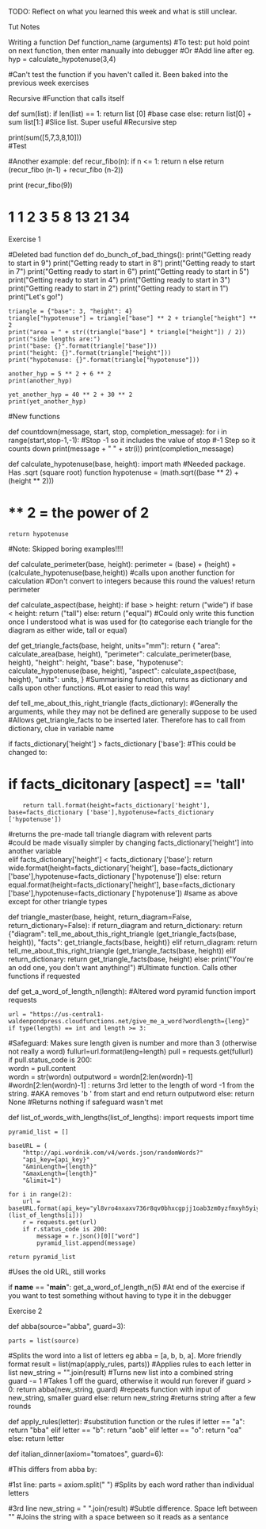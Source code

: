TODO: Reflect on what you learned this week and what is still unclear.

Tut Notes

Writing a function
Def function_name (arguments)
#To test: put hold point on next function, then enter manually into debugger
#Or
#Add line after eg. hyp = calculate_hypotenuse(3,4)

#Can't test the function if you haven't called it. Been baked into the previous week exercises 

Recursive
#Function that calls itself

def sum(list):
    if len(list) == 1: 
    return list [0]
#base case
    else:
    return list[0] + sum list[1:]
#Slice list. Super useful
#Recursive step

print(sum([5,7,3,8,10]))  
#Test

#Another example:
def recur_fibo(n):
    if n <= 1:
        return n
    else
        return (recur_fibo (n-1) + recur_fibo (n-2))

print (recur_fibo(9))
# 1 1 2 3 5 8 13 21 34




Exercise 1

#Deleted bad function
def do_bunch_of_bad_things():
    print("Getting ready to start in 9")
    print("Getting ready to start in 8")
    print("Getting ready to start in 7")
    print("Getting ready to start in 6")
    print("Getting ready to start in 5")
    print("Getting ready to start in 4")
    print("Getting ready to start in 3")
    print("Getting ready to start in 2")
    print("Getting ready to start in 1")
    print("Let's go!")

    triangle = {"base": 3, "height": 4}
    triangle["hypotenuse"] = triangle["base"] ** 2 + triangle["height"] ** 2
    print("area = " + str((triangle["base"] * triangle["height"]) / 2))
    print("side lengths are:")
    print("base: {}".format(triangle["base"]))
    print("height: {}".format(triangle["height"]))
    print("hypotenuse: {}".format(triangle["hypotenuse"]))

    another_hyp = 5 ** 2 + 6 ** 2
    print(another_hyp)

    yet_another_hyp = 40 ** 2 + 30 ** 2
    print(yet_another_hyp)



#New functions


def countdown(message, start, stop, completion_message):
    for i in range(start,stop-1,-1):
#Stop -1 so it includes the value of stop
#-1 Step so it counts down
        print(message + " " + str(i))
    print(completion_message)




def calculate_hypotenuse(base, height):
    import math
#Needed package. Has .sqrt (square root) function
    hypotenuse = (math.sqrt((base ** 2) + (height ** 2)))
# ** 2 = the power of 2
    return hypotenuse



#Note: Skipped boring examples!!!!



def calculate_perimeter(base, height):
    perimeter = (base) + (height) + (calculate_hypotenuse(base,height))
#calls upon another function for calculation
#Don't convert to integers because this round the values!
    return perimeter




def calculate_aspect(base, height):
    if base > height:
        return ("wide")
    if base < height:
        return ("tall")
    else:
        return ("equal")
#Could only write this function once I understood what is was used for (to categorise each triangle for the diagram as either wide, tall or equal)



def get_triangle_facts(base, height, units="mm"):
    return {
        "area": calculate_area(base, height),
        "perimeter": calculate_perimeter(base, height),
        "height": height,
        "base": base,
        "hypotenuse": calculate_hypotenuse(base, height),
        "aspect": calculate_aspect(base, height),
        "units": units,
    }
#Summarising function, returns as dictionary and calls upon other functions. 
#Lot easier to read this way!




def tell_me_about_this_right_triangle (facts_dictionary):
#Generally the arguments, while they may not be defined are generally suppose to be used
#Allows get_triangle_facts to be inserted later. Therefore has to call from dictionary, clue in variable name

if facts_dictionary['height'] > facts_dictionary ['base']:
#This could be changed to:
# if facts_dicitonary [aspect] == 'tall'
        return tall.format(height=facts_dictionary['height'], base=facts_dictionary ['base'],hypotenuse=facts_dictionary ['hypotenuse'])
#returns the pre-made tall triangle diagram with relevent parts  
#could be made visually simpler by changing facts_dictionary['height'] into another variable    
    elif facts_dictionary['height'] < facts_dictionary ['base']:
        return wide.format(height=facts_dictionary['height'], base=facts_dictionary ['base'],hypotenuse=facts_dictionary ['hypotenuse'])
    else:
        return equal.format(height=facts_dictionary['height'], base=facts_dictionary ['base'],hypotenuse=facts_dictionary ['hypotenuse'])
#same as above except for other triangle types




def triangle_master(base, height, return_diagram=False, return_dictionary=False):
    if return_diagram and return_dictionary:
        return {"diagram": tell_me_about_this_right_triangle (get_triangle_facts(base, height)), "facts": get_triangle_facts(base, height)}
    elif return_diagram:
        return tell_me_about_this_right_triangle (get_triangle_facts(base, height))
    elif return_dictionary:
        return get_triangle_facts(base, height)
    else:
        print("You're an odd one, you don't want anything!")
#Ultimate function. Calls other functions if requested



def get_a_word_of_length_n(length):
#Altered word pyramid function
    import requests

    url = "https://us-central1-waldenpondpress.cloudfunctions.net/give_me_a_word?wordlength={leng}"
    if type(length) == int and length >= 3:
#Safeguard: Makes sure length given is number and more than 3 (otherwise not really a word)
        fullurl=url.format(leng=length)
        pull = requests.get(fullurl)   
        if pull.status_code is 200:         
            wordn = pull.content  
            wordn = str(wordn)
            outputword = wordn[2:len(wordn)-1]
#wordn[2:len(wordn)-1] : returns 3rd letter to the length of word -1 from the string. 
#AKA removes 'b ' from start and end
        return outputword
    else:
        return None
#Returns nothing if safeguard wasn't met




def list_of_words_with_lengths(list_of_lengths):
    import requests
    import time

    pyramid_list = []

    baseURL = (
        "http://api.wordnik.com/v4/words.json/randomWords?"
        "api_key={api_key}"
        "&minLength={length}"
        "&maxLength={length}"
        "&limit=1")
    
    for i in range(2):
        url = baseURL.format(api_key="yl8vro4nxaxv736r8qv0bhxcgpjj1oab3zm0yzfmxyh5yiypo",length=(list_of_lengths[i]))
        r = requests.get(url)
        if r.status_code is 200:
            message = r.json()[0]["word"]
            pyramid_list.append(message)

    return pyramid_list
#Uses the old URL, still works



if __name__ == "__main__":
    get_a_word_of_length_n(5)
#At end of the exercise if you want to test something without having to type it in the debugger




Exercise 2



def abba(source="abba", guard=3):
    
    parts = list(source)
#Splits the word into a list of letters eg abba = [a, b, b, a]. More friendly format
    result = list(map(apply_rules, parts))
#Applies rules to each letter in list
    new_string = "".join(result)
#Turns new list into a combined string    
    guard -= 1
#Takes 1 off the guard, otherwise it would run forever
    if guard > 0:
        return abba(new_string, guard)
#repeats function with input of new_string, smaller guard
    else:
        return new_string
#returns string after a few rounds

def apply_rules(letter):
#substitution function or the rules
    if letter == "a":
            return "bba"
        elif letter == "b":
            return "aob"
        elif letter == "o":
            return "oa" 
        else:
            return letter




def italian_dinner(axiom="tomatoes", guard=6):

#This differs from abba by:

#1st line:
parts = axiom.split(" ")
#Splits by each word rather than individual letters

#3rd line
new_string = " ".join(result)
#Subtle difference. Space left between ""
#Joins the string with a space between so it reads as a sentance